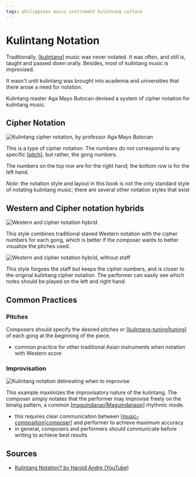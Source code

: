 ```yaml
---
tags: philippines music instrument kulintang culture
---
```


# Kulintang Notation

Traditionally, [[kulintang]] music was never notated. It was often, and still is, taught and passed down orally. Besides, most of kulintang music is improvised.

It wasn't until kulintang was brought into academia and universities that there arose a need for notation.

Kulintang master Aga Mayo Butocan devised a system of cipher notation for kulintang music.

## Cipher Notation

![Kulintang cipher notation, by professor Aga Mayo Butocan](/attachments/kulintang-cipher-notation.png)

This is a type of cipher notation. The numbers do not correspond to any specific [[pitch]], but rather, the gong numbers.

The numbers on the top row are for the right hand; the bottom row is for the left hand.

_Note_: the notation style and layout in this book is not the only standard style of notating kulintang music; there are several other notation styles that exist

## Western and Cipher notation hybrids

![Western and cipher notation hybrid](/attachments/western-cipher-kulintang-notation-hybrid.png)

This style combines traditional staved Western notation with the cipher numbers for each gong, which is better if the composer wants to better visualize the pitches used.

![Western and cipher notation hybrid, without staff](/attachments/western-cipher-kulintang-notation-hybrid-2.png)

This style forgoes the staff but keeps the cipher numbers, and is closer to the original kulintang cipher notation. The performer can easily see which notes should be played on the left and right hand.

## Common Practices

### Pitches

Composers should specify the desired pitches or [[kulintang-tuning|tuning]] of each gong at the beginning of the piece.

- common practice for other traditional Asian instruments when notation with Western score

### Improvisation

![Kulintang notation delineating when to improvise](/attachments/kulintang-notation-improvisation.png)

This example maximizes the improvisatory nature of the kulintang. The composer simply notates that the performer may improvise freely on the binalig pattern, a common [[maguindanao|Maguindanaon]] rhythmic mode.

- this requires clear communication between [[music-composition|composer]] and performer to achieve maximum accuracy
- in general, composers and performers should communicate before writing to achieve best results

## Sources

- [Kulintang Notation? by Harold Andre (YouTube)](https://www.youtube.com/watch?v=YmhaTakKtYs)

[//begin]: # "Autogenerated link references for markdown compatibility"
[kulintang]: kulintang "Kulintang"
[pitch]: pitch "Pitch"
[kulintang-tuning|tuning]: kulintang-tuning "Kulintang Tuning"
[maguindanao|Maguindanaon]: maguindanao "Maguindanao"
[music-composition|composer]: music-composition "Music composition"
[//end]: # "Autogenerated link references"

